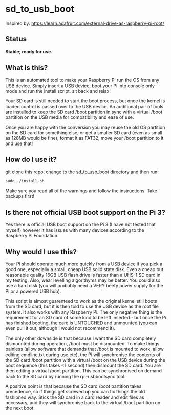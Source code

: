 # sd_to_usb_boot

Inspired by: https://learn.adafruit.com/external-drive-as-raspberry-pi-root/

## Status

**Stable; ready for use.**

## What is this?

This is an automated tool to make your Raspberry Pi run the OS from any USB device. Simply insert a USB device, boot your Pi into console only mode and run the install script, sit back and relax!

Your SD card is still needed to start the boot process, but once the kernel is loaded control is passed over to the USB device. An additional pair of tools are installed to keep the SD card /boot partition in sync with a virtual /boot partition on the USB media for compatibility and ease of use.

Once you are happy with the conversion you may reuse the old OS partition on the SD card for something else, or get a smaller SD card (even as small as 128MB would be fine), format it as FAT32, move your /boot partition to it and use that!

## How do I use it?

git clone this repo, change to the sd_to_usb_boot directory and then run:
```
sudo ./install.sh
```

Make sure you read all of the warnings and follow the instructions. Take backups first!

## Is there not official USB boot support on the Pi 3?

Yes there is official USB boot support on the Pi 3 (I have not tested that myself) however it has issues with many devices according to the Raspberry Pi Foundation.

##  Why would I use this?

Your Pi should operate much more quickly from a USB device if you pick a good one, especially a small, cheap USB solid state disk. Even a cheap but reasonable quality 16GB USB flash drive is faster than a UHS-1 SD card in my testing. Also, wear levelling algorithyms may be better. You could also use a hard disk (you will probably need a VERY beefy power supply for the Pi or a powered USB hub).

This script is almost guarenteed to work as the original kernel still boots from the SD card, but it is then told to use the USB device as the root file system. It also works with any Raspberry Pi. The only negative thing is the requirement for an SD card of some kind to be left inserted - but once the Pi has finished booting, the card is UNTOUCHED and unmounted (you can even pull it out, although I would not recommend it).

The only other downside is that because I want the SD card completely dismounted during operation, /boot must be dismounted. To make things painless (allow software that demands that /boot is mounted to work, allow editing cmdline.txt during use etc), the Pi will synchronise the contents of the SD card /boot partition with a virtual /boot on the USB device during the boot sequence (this takes <1 second) then dismount the SD card. You are then editing a virtual /boot partition. This can be synchronised on demand back to the SD card by running the rpi-usbbootsync tool.

A positive point is that because the SD card /boot partition takes precedence, so if things get screwed up you can fix things the old fashioned way. Stick the SD card in a card reader and edit files as necessary, and they will synchronise back to the virtual /boot partition on the next boot.
